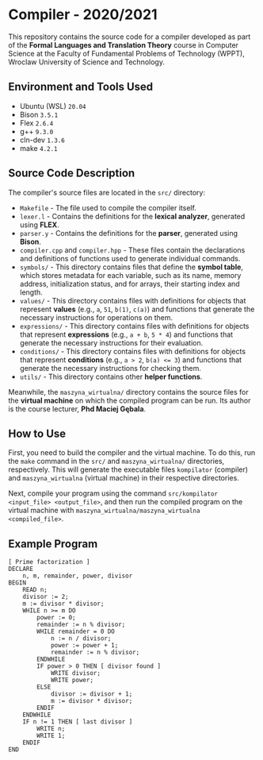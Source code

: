 # Compiler - 2020/2021
This repository contains the source code for a compiler developed as part of the **Formal Languages and Translation Theory** course in Computer Science at the Faculty of Fundamental Problems of Technology (WPPT), Wroclaw University of Science and Technology.

## Environment and Tools Used
* Ubuntu (WSL) `20.04`
* Bison `3.5.1`
* Flex `2.6.4`
* g++ `9.3.0`
* cln-dev `1.3.6`
* make `4.2.1`

## Source Code Description
The compiler's source files are located in the `src/` directory:

* `Makefile` - The file used to compile the compiler itself.
* `lexer.l` - Contains the definitions for the **lexical analyzer**, generated using **FLEX**.
* `parser.y` - Contains the definitions for the **parser**, generated using **Bison**.
* `compiler.cpp` and `compiler.hpp` - These files contain the declarations and definitions of functions used to generate individual commands.
* `symbols/` - This directory contains files that define the **symbol table**, which stores metadata for each variable, such as its name, memory address, initialization status, and for arrays, their starting index and length.
* `values/` - This directory contains files with definitions for objects that represent **values** (e.g., `a`, `51`, `b(1)`, `c(a)`) and functions that generate the necessary instructions for operations on them.
* `expressions/` - This directory contains files with definitions for objects that represent **expressions** (e.g., `a + b`, `5 * 4`) and functions that generate the necessary instructions for their evaluation.
* `conditions/` - This directory contains files with definitions for objects that represent **conditions** (e.g., `a > 2`, `b(a) <= 3`) and functions that generate the necessary instructions for checking them.
* `utils/` - This directory contains other **helper functions**.

Meanwhile, the `maszyna_wirtualna/` directory contains the source files for the **virtual machine** on which the compiled program can be run. Its author is the course lecturer, **Phd Maciej Gębala**.

## How to Use
First, you need to build the compiler and the virtual machine. To do this, run the `make` command in the `src/` and `maszyna_wirtualna/` directories, respectively. This will generate the executable files `kompilator` (compiler) and `maszyna_wirtualna` (virtual machine) in their respective directories.

Next, compile your program using the command `src/kompilator <input_file> <output_file>`, and then run the compiled program on the virtual machine with `maszyna_wirtualna/maszyna_wirtualna <compiled_file>`.

## Example Program
```
[ Prime factorization ]
DECLARE
    n, m, remainder, power, divisor
BEGIN
    READ n;
    divisor := 2;
    m := divisor * divisor;
    WHILE n >= m DO
        power := 0;
        remainder := n % divisor;
        WHILE remainder = 0 DO
            n := n / divisor;
            power := power + 1;
            remainder := n % divisor;
        ENDWHILE
        IF power > 0 THEN [ divisor found ]
            WRITE divisor;
            WRITE power;
        ELSE
            divisor := divisor + 1;
            m := divisor * divisor;
        ENDIF
    ENDWHILE
    IF n != 1 THEN [ last divisor ]
        WRITE n;
        WRITE 1;
    ENDIF
END
```

